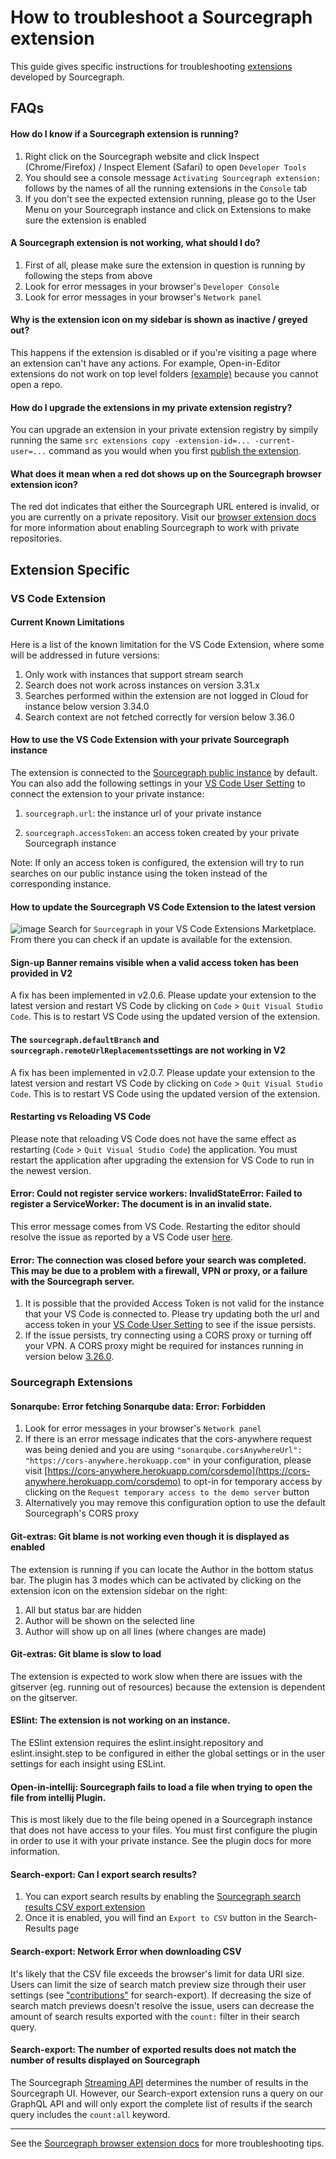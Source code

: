 # How to troubleshoot a Sourcegraph extension

This guide gives specific instructions for troubleshooting [extensions](https://docs.sourcegraph.com/extensions) developed by Sourcegraph.

## FAQs

#### How do I know if a Sourcegraph extension is running?

1. Right click on the Sourcegraph website and click Inspect (Chrome/Firefox) / Inspect Element (Safari) to open `Developer Tools`
2. You should see a console message `Activating Sourcegraph extension:` follows by the names of all the running extensions in the `Console` tab
3. If you don't see the expected extension running, please go to the User Menu on your Sourcegraph instance and click on Extensions to make sure the extension is enabled

#### A Sourcegraph extension is not working, what should I do?

1. First of all, please make sure the extension in question is running by following the steps from above
2. Look for error messages in your browser's `Developer Console`
3. Look for error messages in your browser's  `Network panel`

#### Why is the extension icon on my sidebar is shown as inactive / greyed out?

This happens if the extension is disabled or if you're visiting a page where an extension can't have any actions. For example, Open-in-Editor extensions do not work on top level folders [(example)](https://sourcegraph.com/github.com/sourcegraph/sourcegraph) because you cannot open a repo.


#### How do I upgrade the extensions in my private extension registry?

You can upgrade an extension in your private extension registry by simpily running the same `src extensions copy -extension-id=... -current-user=...` command as you would when you first [publish the extension](https://docs.sourcegraph.com/admin/extensions#publish-extensions-to-a-private-extension-registry).


#### What does it mean when a red dot shows up on the Sourcegraph browser extension icon?

The red dot indicates that either the Sourcegraph URL entered is invalid, or you are currently on a private repository. Visit our [browser extension docs](https://docs.sourcegraph.com/integration/browser_extension#make-it-work-for-private-code) for more information about enabling Sourcegraph to work with private repositories.

## Extension Specific

### VS Code Extension

#### Current Known Limitations

Here is a list of the known limitation for the VS Code Extension, where some will be addressed in future versions:

1. Only work with instances that support stream search
2. Search does not work across instances on version 3.31.x
3. Searches performed within the extension are not logged in Cloud for instance below version 3.34.0
4. Search context are not fetched correctly for version below 3.36.0

#### How to use the VS Code Extension with your private Sourcegraph instance
The extension is connected to the [Sourcegraph public instance](https://sourcegraph.com/) by default. You can also add the following settings in your [VS Code User Setting](https://code.visualstudio.com/docs/getstarted/settings#_settings-file-locations) to connect the extension to your private instance: 

1. `sourcegraph.url`: the instance url of your private instance 

2. `sourcegraph.accessToken`: an access token created by your private Sourcegraph instance

Note: If only an access token is configured, the extension will try to run searches on our public instance using the token instead of the corresponding instance. 

#### How to update the Sourcegraph VS Code Extension to the latest version
![image](https://user-images.githubusercontent.com/68532117/153280003-df575725-22c2-4a5a-b94b-2137790da039.png)
Search for `Sourcegraph` in your VS Code Extensions Marketplace. From there you can check if an update is available for the extension.

#### Sign-up Banner remains visible when a valid access token has been provided in V2

A fix has been implemented in v2.0.6. Please update your extension to the latest version and restart VS Code by clicking on `Code` > `Quit Visual Studio Code`. This is to restart VS Code using the updated version of the extension.

#### The `sourcegraph.defaultBranch` and `sourcegraph.remoteUrlReplacements`settings are not working in V2

A fix has been implemented in v2.0.7. Please update your extension to the latest version and restart VS Code by clicking on `Code` > `Quit Visual Studio Code`. This is to restart VS Code using the updated version of the extension.

#### Restarting vs Reloading VS Code
Please note that reloading VS Code does not have the same effect as restarting (`Code` > `Quit Visual Studio Code`) the application. You must restart the application after upgrading the extension for VS Code to run in the newest version.

#### Error: Could not register service workers: InvalidStateError: Failed to register a ServiceWorker: The document is in an invalid state.

This error message comes from VS Code. Restarting the editor should resolve the issue as reported by a VS Code user [here](https://github.com/microsoft/vscode/issues/128649).

#### Error: The connection was closed before your search was completed. This may be due to a problem with a firewall, VPN or proxy, or a failure with the Sourcegraph server.

1. It is possible that the provided Access Token is not valid for the instance that your VS Code is connected to. Please try updating both the url and access token in your [VS Code User Setting](https://code.visualstudio.com/docs/getstarted/settings#_settings-file-locations) to see if the issue persists.
2. If the issue persists, try connecting using a CORS proxy or turning off your VPN. A CORS proxy might be required for instances running in version below [3.26.0](https://sourcegraph.com/github.com/sourcegraph/sourcegraph/-/blob/CHANGELOG.md#3-36-0). 

### Sourcegraph Extensions

#### Sonarqube: Error fetching Sonarqube data: Error: Forbidden
1. Look for error messages in your browser's  `Network panel`
2. If there is an error message indicates that the cors-anywhere request was being denied and you are using `"sonarqube.corsAnywhereUrl": "https://cors-anywhere.herokuapp.com"` in your configuration, please visit [https://cors-anywhere.herokuapp.com/corsdemo](https://cors-anywhere.herokuapp.com/corsdemo) to opt-in for temporary access by clicking on the `Request temporary access to the demo server` button
3. Alternatively you may remove this configuration option to use the default Sourcegraph's CORS proxy

#### Git-extras: Git blame is not working even though it is displayed as enabled
The extension is running if you can locate the Author in the bottom status bar. The plugin has 3 modes which can be activated by clicking on the extension icon on the extension sidebar on the right:

1. All but status bar are hidden
2. Author will be shown on the selected line
3. Author will show up on all lines (where changes are made)

#### Git-extras: Git blame is slow to load
The extension is expected to work slow when there are issues with the gitserver (eg. running out of resources) because the extension is dependent on the gitserver.

#### ESlint: The extension is not working on an instance.
The ESlint extension requires the eslint.insight.repository and eslint.insight.step to be configured in either the global settings or in the user settings for each insight using ESLint.

#### Open-in-intellij: Sourcegraph fails to load a file when trying to open the file from intellij Plugin.
This is most likely due to the file being opened in a Sourcegraph instance that does not have access to your files. You must first configure the plugin in order to use it with your private instance. See the plugin docs for more information.

#### Search-export: Can I export search results?
1. You can export search results by enabling the [Sourcegraph search results CSV export extension](https://sourcegraph.com/extensions/sourcegraph/search-export)
2. Once it is enabled, you will find an `Export to CSV` button in the Search-Results page
 
#### Search-export: Network Error when downloading CSV

It's likely that the CSV file exceeds the browser's limit for data URI size. Users can limit the size of search match preview size through their user settings (see ["contributions"](https://sourcegraph.com/extensions/sourcegraph/search-export/-/contributions) for search-export). If decreasing the size of search match previews doesn't resolve the issue, users can decrease the amount of search results exported with the `count:` filter in their search query.

#### Search-export: The number of exported results does not match the number of results displayed on Sourcegraph

The Sourcegraph [Streaming API](../../api/stream_api/index.md) determines the number of results in the Sourcegraph UI. However, our Search-export extension runs a query on our GraphQL API and will only export the complete list of results if the search query includes the `count:all` keyword.


___

See the [Sourcegraph browser extension docs](https://docs.sourcegraph.com/integration/browser_extension#troubleshooting) for more troubleshooting tips.
